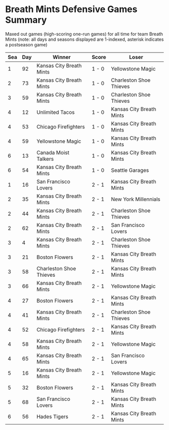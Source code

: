 # Breath Mints Defensive Games Summary



Maxed out games (high-scoring one-run games) for all time for team Breath Mints (note: all days and seasons displayed are 1-indexed, asterisk indicates a postseason game)


| Sea | Day | Winner | Score | Loser | 
| ------ |------ |------ |------ |------ |
| 1 | 92 | Kansas City Breath Mints | 1 - 0 | Yellowstone Magic | 
| 2 | 73 | Kansas City Breath Mints | 1 - 0 | Charleston Shoe Thieves | 
| 3 | 59 | Kansas City Breath Mints | 1 - 0 | Charleston Shoe Thieves | 
| 4 | 12 | Unlimited Tacos | 1 - 0 | Kansas City Breath Mints | 
| 4 | 53 | Chicago Firefighters | 1 - 0 | Kansas City Breath Mints | 
| 4 | 59 | Yellowstone Magic | 1 - 0 | Kansas City Breath Mints | 
| 6 | 13 | Canada Moist Talkers | 1 - 0 | Kansas City Breath Mints | 
| 6 | 54 | Kansas City Breath Mints | 1 - 0 | Seattle Garages | 
| 1 | 16 | San Francisco Lovers | 2 - 1 | Kansas City Breath Mints | 
| 2 | 35 | Kansas City Breath Mints | 2 - 1 | New York Millennials | 
| 2 | 44 | Kansas City Breath Mints | 2 - 1 | Charleston Shoe Thieves | 
| 2 | 62 | Kansas City Breath Mints | 2 - 1 | San Francisco Lovers | 
| 3 | 4 | Kansas City Breath Mints | 2 - 1 | Charleston Shoe Thieves | 
| 3 | 21 | Boston Flowers | 2 - 1 | Kansas City Breath Mints | 
| 3 | 58 | Charleston Shoe Thieves | 2 - 1 | Kansas City Breath Mints | 
| 3 | 66 | Kansas City Breath Mints | 2 - 1 | Yellowstone Magic | 
| 4 | 27 | Boston Flowers | 2 - 1 | Kansas City Breath Mints | 
| 4 | 41 | Kansas City Breath Mints | 2 - 1 | Charleston Shoe Thieves | 
| 4 | 52 | Chicago Firefighters | 2 - 1 | Kansas City Breath Mints | 
| 4 | 58 | Kansas City Breath Mints | 2 - 1 | Yellowstone Magic | 
| 4 | 65 | Kansas City Breath Mints | 2 - 1 | San Francisco Lovers | 
| 5 | 16 | Kansas City Breath Mints | 2 - 1 | Yellowstone Magic | 
| 5 | 32 | Boston Flowers | 2 - 1 | Kansas City Breath Mints | 
| 5 | 68 | San Francisco Lovers | 2 - 1 | Kansas City Breath Mints | 
| 6 | 56 | Hades Tigers | 2 - 1 | Kansas City Breath Mints | 


